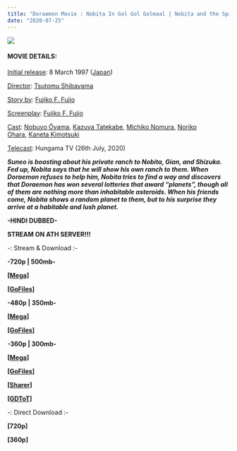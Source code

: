 ```yaml
---
title: "Doraemon Movie : Nobita In Gol Gol Golmaal | Nobita and the Spiral City | Hindi Dubbed | Disney India"
date: "2020-07-25"
---
```


<script type="text/javascript">var adfly_id = 20713539; var adfly_advert = 'int'; var popunder = true; var domains = ['gplinks.co'];</script>

<script src="https://cdn.adf.ly/js/link-converter.js"></script>

[![](https://1.bp.blogspot.com/-6oblXYxzbE0/XxVGJ_6Tr3I/AAAAAAAADCE/r2ijHAnKpZ8XNI3WeUH07sEzRbRVWhqIQCLcBGAsYHQ/w400-h225/dora.JPG)](https://1.bp.blogspot.com/-6oblXYxzbE0/XxVGJ_6Tr3I/AAAAAAAADCE/r2ijHAnKpZ8XNI3WeUH07sEzRbRVWhqIQCLcBGAsYHQ/s1280/dora.JPG)

#### **MOVIE DETAILS:**

[Initial release](https://www.google.com/search?sxsrf=ALeKk03c0rNUDfLEQgNl4W_dWUMK3uh5LQ:1595228913810&q=doraemon:+nobita+and+the+spiral+city+initial+release&stick=H4sIAAAAAAAAAOPgE-LSz9U3SM61NDWo0DLLTrbST8vMyQUTVpl5mSWZiTkKJRmpiSVFmclAZlFqemZ-HpiRk5pYnKqQkliSuojVJCW_KDE1Nz_PSiEvPymzJFEhMS8FpE-huCCzCKg8ObOkUgFmHlQvAG3HUq59AAAA&sa=X&ved=2ahUKEwilxfjlotvqAhUPT30KHcjNAmgQ6BMoADAcegQIDhAC&cshid=1595229115045104): 8 March 1997 ([Japan](https://www.google.com/search?sxsrf=ALeKk03c0rNUDfLEQgNl4W_dWUMK3uh5LQ:1595228913810&q=Japan&stick=H4sIAAAAAAAAAOPgE-LSz9U3SM61NDWoUOIAsY3jjVO0zLKTrfTTMnNywYRVZl5mSWZijkJJRmpiSVFmMpBZlJqemZ8HZuSkJhanKqQklqQuYmX1SixIzNvByggAsJ0PXVsAAAA&sa=X&ved=2ahUKEwilxfjlotvqAhUPT30KHcjNAmgQmxMoATAcegQIDhAD&cshid=1595229115045104))

[Director](https://www.google.com/search?sxsrf=ALeKk03c0rNUDfLEQgNl4W_dWUMK3uh5LQ:1595228913810&q=doraemon:+nobita+and+the+spiral+city+director&stick=H4sIAAAAAAAAAOPgE-LSz9U3SM61NDWo0BLLTrbST8vMyQUTVimZRanJJflFi1h1U_KLElNz8_OsFPLykzJLEhUS81IUSjJSFYoLMosScxSSM0sqFWDqAad2smhWAAAA&sa=X&ved=2ahUKEwilxfjlotvqAhUPT30KHcjNAmgQ6BMoADAdegQIDRAC&cshid=1595229115045104): [Tsutomu Shibayama](https://www.google.com/search?sxsrf=ALeKk03c0rNUDfLEQgNl4W_dWUMK3uh5LQ:1595228913810&q=Tsutomu+Shibayama&stick=H4sIAAAAAAAAAOPgE-LSz9U3SM61NDWoUAKzTauMCjMKtMSyk6300zJzcsGEVUpmUWpySX7RIlbBkOLSkvzcUoXgjMykxMrE3MQdrIwAJQ4EF0kAAAA&sa=X&ved=2ahUKEwilxfjlotvqAhUPT30KHcjNAmgQmxMoATAdegQIDRAD&cshid=1595229115045104)

[Story by](https://www.google.com/search?sxsrf=ALeKk03c0rNUDfLEQgNl4W_dWUMK3uh5LQ:1595228913810&q=doraemon:+nobita+and+the+spiral+city+story+by&stick=H4sIAAAAAAAAAOPgE-LSz9U3SM61NDWo0BLOTrbST8vMyQUTVsUl-UWVi1h1U_KLElNz8_OsFPLykzJLEhUS81IUSjJSFYoLMosScxSSM0sqFcCKFZIqARVLoIJTAAAA&sa=X&ved=2ahUKEwilxfjlotvqAhUPT30KHcjNAmgQ6BMoADAeegQIChAC&cshid=1595229115045104): [Fujiko F. Fujio](https://www.google.com/search?sxsrf=ALeKk03c0rNUDfLEQgNl4W_dWUMK3uh5LQ:1595228913810&q=Fujiko+F.+Fujio&stick=H4sIAAAAAAAAAOPgE-LSz9U3SM61NDWoUAKzy9PL88pTtISzk6300zJzcsGEVXFJflHlIlZ-t9KszOx8BTc9BRArfwcrIwDGmJR7RAAAAA&sa=X&ved=2ahUKEwilxfjlotvqAhUPT30KHcjNAmgQmxMoATAeegQIChAD&cshid=1595229115045104)

[Screenplay](https://www.google.com/search?sxsrf=ALeKk03c0rNUDfLEQgNl4W_dWUMK3uh5LQ:1595228913810&q=doraemon:+nobita+and+the+spiral+city+screenplay&stick=H4sIAAAAAAAAAOPgE-LSz9U3SM61NDWo0JLITrbST8vMyQUTVsXJRampeQU5iZWLWPVT8osSU3Pz86wU8vKTMksSFRLzUhRKMlIVigsyixJzFJIzSyoVEDoA-0_w-loAAAA&sa=X&ved=2ahUKEwilxfjlotvqAhUPT30KHcjNAmgQ6BMoADAfegQIDBAC&cshid=1595229115045104): [Fujiko F. Fujio](https://www.google.com/search?sxsrf=ALeKk03c0rNUDfLEQgNl4W_dWUMK3uh5LQ:1595228913810&q=Fujiko+F.+Fujio&stick=H4sIAAAAAAAAAOPgE-LSz9U3SM61NDWoUAKzy9PL88pTtCSyk6300zJzcsGEVXFyUWpqXkFOYuUiVn630qzM7HwFNz0FECt_BysjABc_KrJJAAAA&sa=X&ved=2ahUKEwilxfjlotvqAhUPT30KHcjNAmgQmxMoATAfegQIDBAD&cshid=1595229115045104)

[Cast](https://www.google.com/search?sxsrf=ALeKk03c0rNUDfLEQgNl4W_dWUMK3uh5LQ:1595228913810&q=doraemon:+nobita+and+the+spiral+city+cast&stick=H4sIAAAAAAAAAOPgE-LSz9U3SM61NDWo0BLKTrbST8vMyQUTVsmJxSWLWDVT8osSU3Pz86wU8vKTMksSFRLzUhRKMlIVigsyixJzFJIzSyoVQGoBZlbTu04AAAA&sa=X&ved=2ahUKEwilxfjlotvqAhUPT30KHcjNAmgQ6BMoADAgegQIDxAC&cshid=1595229115045104): [Nobuyo Ōyama](https://www.google.com/search?sxsrf=ALeKk03c0rNUDfLEQgNl4W_dWUMK3uh5LQ:1595228913810&q=Nobuyo+{cc12359f2e95e552e186e4de70c84d5cbcf99205a26c61ac9b84937885664646}C5{cc12359f2e95e552e186e4de70c84d5cbcf99205a26c61ac9b84937885664646}8Cyama&stick=H4sIAAAAAAAAAOPgE-LSz9U3SM61NDWoUAKzM3Lj09MKtYSyk6300zJzcsGEVXJicckiVl6__KTSynyFoz2VibmJO1gZAdrSblBBAAAA&sa=X&ved=2ahUKEwilxfjlotvqAhUPT30KHcjNAmgQmxMoATAgegQIDxAD&cshid=1595229115045104), [Kazuya Tatekabe](https://www.google.com/search?sxsrf=ALeKk03c0rNUDfLEQgNl4W_dWUMK3uh5LQ:1595228913810&q=Kazuya+Tatekabe&stick=H4sIAAAAAAAAAOPgE-LSz9U3SM61NDWoUAKzjQpTzHIrtISyk6300zJzcsGEVXJicckiVn7vxKrSykSFkMSS1OzEpNQdrIwASggSXUMAAAA&sa=X&ved=2ahUKEwilxfjlotvqAhUPT30KHcjNAmgQmxMoAjAgegQIDxAE&cshid=1595229115045104), [Michiko Nomura](https://www.google.com/search?sxsrf=ALeKk03c0rNUDfLEQgNl4W_dWUMK3uh5LQ:1595228913810&q=Michiko+Nomura&stick=H4sIAAAAAAAAAOPgE-LSz9U3SM61NDWoUOIEsU1NMgpztYSyk6300zJzcsGEVXJicckiVj7fzOSMzOx8Bb_83NKixB2sjABFqRLjQQAAAA&sa=X&ved=2ahUKEwilxfjlotvqAhUPT30KHcjNAmgQmxMoAzAgegQIDxAF&cshid=1595229115045104), [Noriko Ohara](https://www.google.com/search?sxsrf=ALeKk03c0rNUDfLEQgNl4W_dWUMK3uh5LQ:1595228913810&q=Noriko+Ohara&stick=H4sIAAAAAAAAAOPgE-LSz9U3SM61NDWoUOIEsbPjC41NtISyk6300zJzcsGEVXJicckiVh6__KLM7HwF_4zEosQdrIwAOa4Myj8AAAA&sa=X&ved=2ahUKEwilxfjlotvqAhUPT30KHcjNAmgQmxMoBDAgegQIDxAG&cshid=1595229115045104), [Kaneta Kimotsuki](https://www.google.com/search?sxsrf=ALeKk03c0rNUDfLEQgNl4W_dWUMK3uh5LQ:1595228913810&q=Kaneta+Kimotsuki&stick=H4sIAAAAAAAAAOPgE-LSz9U3SM61NDWoUOIEsU2Ky5OStISyk6300zJzcsGEVXJicckiVgHvxLzUkkQF78zc_JLi0uzMHayMAD72TVxDAAAA&sa=X&ved=2ahUKEwilxfjlotvqAhUPT30KHcjNAmgQmxMoBTAgegQIDxAH&cshid=1595229115045104)

[Telecast](https://www.google.com/search?sxsrf=ALeKk03c0rNUDfLEQgNl4W_dWUMK3uh5LQ:1595228913810&q=doraemon:+nobita+and+the+spiral+city+cast&stick=H4sIAAAAAAAAAOPgE-LSz9U3SM61NDWo0BLKTrbST8vMyQUTVsmJxSWLWDVT8osSU3Pz86wU8vKTMksSFRLzUhRKMlIVigsyixJzFJIzSyoVQGoBZlbTu04AAAA&sa=X&ved=2ahUKEwilxfjlotvqAhUPT30KHcjNAmgQ6BMoADAgegQIDxAC&cshid=1595229115045104): Hungama TV (26th July, 2020)

_**Suneo is boasting about his private ranch to Nobita, Gian, and Shizuka. Fed up, Nobita says that he will show his own ranch to them. When Doraemon refuses to help him, Nobita tries to find a way and discovers that Doraemon has won several lotteries that award “planets”, though all of them are nothing more than inhabitable asteroids. When his friends come, Nobita shows a random planet to them, but to his surprise they arrive at a habitable and lush planet.**_ 

  

  

**\-HINDI DUBBED-**

**STREAM ON ATH SERVER!!!**

\-: Stream & Download :-

**\-720p | 500mb-**

**[\[Mega\]](https://gplinks.co/UZ8XMeh)**

**[\[GoFiles\]](https://gplinks.co/uO2j)**

**\-480p | 350mb-**

**[\[Mega\]](https://gplinks.co/k5zB5)**

**[\[GoFiles\]](https://gplinks.co/Nolac3o6)**

  

**\-360p | 300mb-**

**[\[Mega\]](https://gplinks.co/Rr0led)**

**[\[GoFiles\]  
](https://gplinks.co/d1ZsaaD)**

**[\[Sharer\]](https://gplinks.co/t9dEQE66)**

**[\[GDToT\]](https://gplinks.co/iz7DsM)**

\-: Direct Download :-

**\[720p\]**

**\[360p\]**
